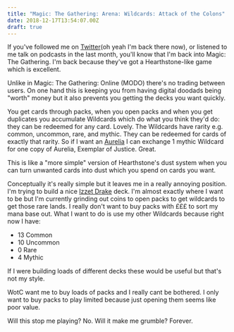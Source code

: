 ```yaml
---
title: "Magic: The Gathering: Arena: Wildcards: Attack of the Colons"
date: 2018-12-17T13:54:07.00Z
draft: true
---
```


If you've followed me on [Twitter](https://twitter.com/MegaSlippers)(oh yeah I'm back there now), or listened to me talk on podcasts in the last month, you'll know that I'm back into Magic: The Gathering. I'm back because they've got a Hearthstone-like game which is excellent.

Unlike in Magic: The Gathering: Online (MODO) there's no trading between users. On one hand this is keeping you from having digital doodads being "worth" money but it also prevents you getting the decks you want quickly.

You get cards through packs, when you open packs and when you get duplicates you accumulate Wildcards which do what you think they'd do: they can be redeemed for any card. Lovely. The Wildcards have rarity e.g. common, uncommon, rare, and mythic. They can be redeemed for cards of exactly that rarity. So if I want an [Aurelia](https://scryfall.com/card/grn/153/aurelia-exemplar-of-justice?utm_source=mw_MTGWiki) I can exchange 1 mythic Wildcard for one copy of Aurelia, Exemplar of Justice. Great.

This is like a "more simple" version of Hearthstone's dust system when you can turn unwanted cards into dust which you spend on cards you want.

Conceptually it's really simple but it leaves me in a really annoying position. I'm trying to build a nice [Izzet Drake](https://tappedout.net/mtg-decks/daves-drakes-40/?cb=1545054463) deck. I'm almost exactly where I want to be but I'm currently grinding out coins to open packs to get wildcards to get those rare lands. I really don't want to buy packs with £££ to sort my mana base out. What I want to do is use my other Wildcards because right now I have:

- 13 Common
- 10 Uncommon
- 0 Rare
- 4 Mythic

If I were building loads of different decks these would be useful but that's not my style.

WotC want me to buy loads of packs and I really cant be bothered. I only want to buy packs to play limited because just opening them seems like poor value.

Will this stop me playing? No. Will it make me grumble? Forever.
